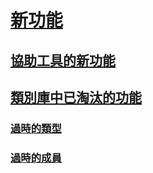 # [新功能](index.md)
## [協助工具的新功能](whats-new-in-accessibility.md) 
## [類別庫中已淘汰的功能](whats-obsolete.md)
### [過時的類型](obsolete-types.md)
### [過時的成員](obsolete-members.md)

